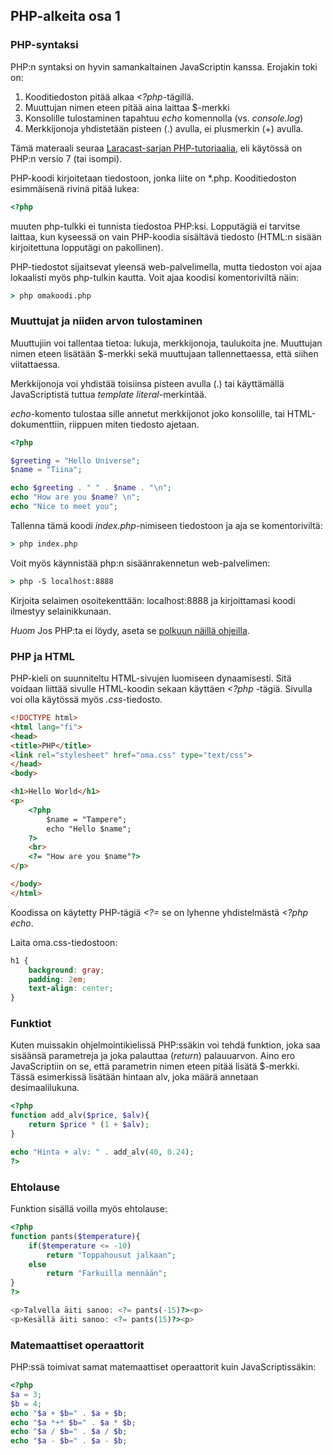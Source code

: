 ## PHP-alkeita osa 1

### PHP-syntaksi

PHP:n syntaksi on hyvin samankaltainen JavaScriptin kanssa. Erojakin toki on:

1. Kooditiedoston pitää alkaa *<?php*-tägillä.
2. Muuttujan nimen eteen pitää aina laittaa $-merkki
3. Konsolille tulostaminen tapahtuu *echo* komennolla (vs. *console.log*)
4. Merkkijonoja yhdistetään pisteen (.) avulla, ei plusmerkin (+) avulla.

Tämä materaali seuraa [Laracast-sarjan PHP-tutoriaalia](https://laracasts.com/series/php-for-beginners), eli käytössä on PHP:n versio 7 (tai isompi).

PHP-koodi kirjoitetaan tiedostoon, jonka liite on *.php. Kooditiedoston esimmäisenä rivinä pitää lukea:

```php
<?php
```

muuten php-tulkki ei tunnista tiedostoa PHP:ksi. Lopputägiä ei tarvitse laittaa, kun kyseessä on vain PHP-koodia sisältävä tiedosto (HTML:n sisään kirjoitettuna lopputägi on pakollinen).

PHP-tiedostot sijaitsevat yleensä web-palvelimella, mutta tiedoston voi ajaa lokaalisti myös php-tulkin kautta. Voit ajaa koodisi komentoriviltä näin:

```cmd
> php omakoodi.php
```

### Muuttujat ja niiden arvon tulostaminen

Muuttujiin voi tallentaa tietoa: lukuja, merkkijonoja, taulukoita jne. Muuttujan nimen eteen lisätään $-merkki sekä muuttujaan tallennettaessa, että siihen viitattaessa.

Merkkijonoja voi yhdistää toisiinsa pisteen avulla (.) tai käyttämällä JavaScriptistä tuttua *template literal*-merkintää.

*echo*-komento tulostaa sille annetut merkkijonot joko konsolille, tai HTML-dokumenttiin, riippuen miten tiedosto ajetaan.

```php
<?php

$greeting = "Hello Universe";
$name = "Tiina";

echo $greeting . " " . $name . "\n";
echo "How are you $name? \n";
echo "Nice to meet you";
```

Tallenna tämä koodi *index.php*-nimiseen tiedostoon ja aja se komentoriviltä:

```cmd
> php index.php
```

Voit myös käynnistää php:n sisäänrakennetun web-palvelimen:

```cmd
> php -S localhost:8888
```

Kirjoita selaimen osoitekenttään: localhost:8888 ja kirjoittamasi koodi ilmestyy selainikkunaan.

*Huom* Jos PHP:ta ei löydy, aseta se [polkuun näillä ohjeilla](env-path.html).

### PHP ja HTML

PHP-kieli on suunniteltu HTML-sivujen luomiseen dynaamisesti. Sitä voidaan liittää sivulle HTML-koodin sekaan käyttäen *<?php* -tägiä. Sivulla voi olla käytössä myös *.css*-tiedosto.

```html
<!DOCTYPE html>
<html lang="fi">
<head>
<title>PHP</title>
<link rel="stylesheet" href="oma.css" type="text/css">
</head>
<body>

<h1>Hello World</h1>
<p>
    <?php  
        $name = "Tampere";
        echo "Hello $name";
    ?>
    <br>
    <?= "How are you $name"?>
</p>

</body>
</html>
```

Koodissa on käytetty PHP-tägiä *<?=* se on lyhenne yhdistelmästä *<?php echo*.

Laita oma.css-tiedostoon:

```css
h1 {
    background: gray;
    padding: 2em;
    text-align: center;
}
```

### Funktiot

Kuten muissakin ohjelmointikielissä PHP:ssäkin voi tehdä funktion, joka saa sisäänsä parametreja ja joka palauttaa (*return*) palauuarvon. Aino ero JavaScriptiin on se, että parametrin nimen eteen pitää lisätä $-merkki. Tässä esimerkissä lisätään hintaan alv, joka määrä annetaan desimaalilukuna.

```php
<?php
function add_alv($price, $alv){
    return $price * (1 + $alv);
}

echo "Hinta + alv: " . add_alv(40, 0.24);
?>
```

### Ehtolause

Funktion sisällä voilla myös ehtolause:

```php
<?php
function pants($temperature){
    if($temperature <= -10)
        return "Toppahousut jalkaan";
    else
        return "Farkuilla mennään";
} 
?>

<p>Talvella äiti sanoo: <?= pants(-15)?><p>
<p>Kesällä äiti sanoo: <?= pants(15)?><p>
```

### Matemaattiset operaattorit

PHP:ssä toimivat samat matemaattiset operaattorit kuin JavaScriptissäkin:

```php
<?php
$a = 3;
$b = 4;
echo "$a + $b=" . $a + $b;
echo "$a *+* $b=" . $a * $b;
echo "$a / $b=" . $a / $b;
echo "$a - $b=" . $a - $b;
```
